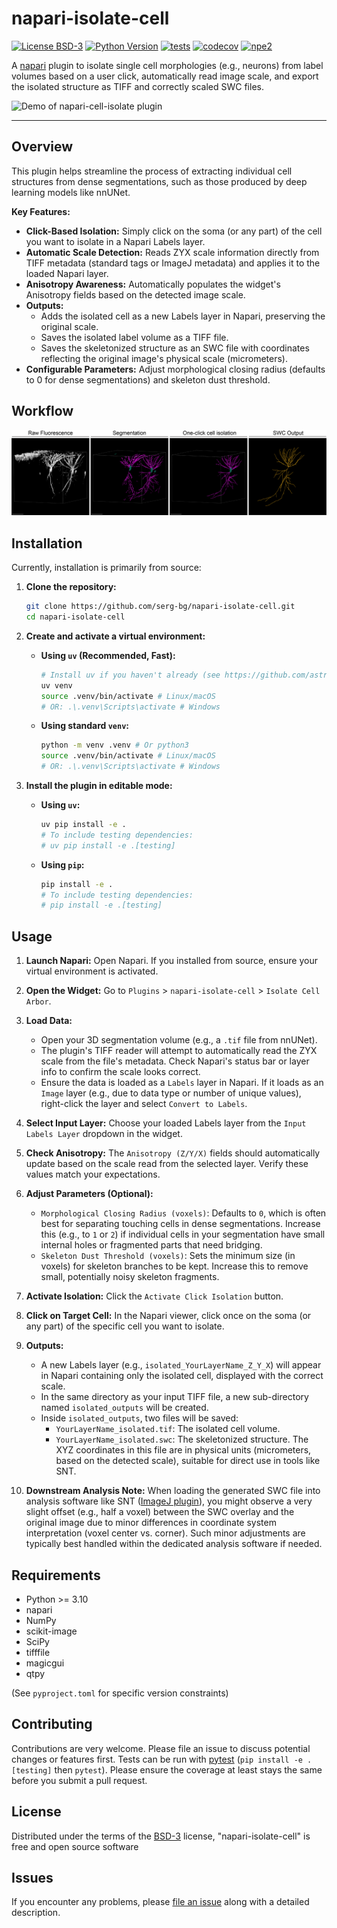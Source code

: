 # napari-isolate-cell

[![License BSD-3](https://img.shields.io/pypi/l/napari-isolate-cell.svg?color=green)](https://github.com/serg-bg/napari-isolate-cell/raw/main/LICENSE)
[![Python Version](https://img.shields.io/pypi/pyversions/napari-isolate-cell.svg?color=green)](https://python.org)
[![tests](https://github.com/serg-bg/napari-isolate-cell/workflows/tests/badge.svg)](https://github.com/serg-bg/napari-isolate-cell/actions)
[![codecov](https://codecov.io/gh/serg-bg/napari-isolate-cell/branch/main/graph/badge.svg)](https://codecov.io/gh/serg-bg/napari-isolate-cell)
[![npe2](https://img.shields.io/badge/plugin-npe2-blue?link=https://napari.org/stable/plugins/index.html)](https://napari.org/stable/plugins/index.html)

A [napari] plugin to isolate single cell morphologies (e.g., neurons) from label volumes based on a user click, automatically read image scale, and export the isolated structure as TIFF and correctly scaled SWC files.

![Demo of napari-cell-isolate plugin](images/napari-cell-isolate-demo.gif)

----------------------------------

## Overview

This plugin helps streamline the process of extracting individual cell structures from dense segmentations, such as those produced by deep learning models like nnUNet.

**Key Features:**

*   **Click-Based Isolation:** Simply click on the soma (or any part) of the cell you want to isolate in a Napari Labels layer.
*   **Automatic Scale Detection:** Reads ZYX scale information directly from TIFF metadata (standard tags or ImageJ metadata) and applies it to the loaded Napari layer.
*   **Anisotropy Awareness:** Automatically populates the widget's Anisotropy fields based on the detected image scale.
*   **Outputs:**
    *   Adds the isolated cell as a new Labels layer in Napari, preserving the original scale.
    *   Saves the isolated label volume as a TIFF file.
    *   Saves the skeletonized structure as an SWC file with coordinates reflecting the original image's physical scale (micrometers).
*   **Configurable Parameters:** Adjust morphological closing radius (defaults to 0 for dense segmentations) and skeleton dust threshold.

## Workflow

![Workflow diagram](images/One-click_cell_isolation_RESPAN.png)

## Installation

Currently, installation is primarily from source:

1.  **Clone the repository:**
    ```bash
    git clone https://github.com/serg-bg/napari-isolate-cell.git
    cd napari-isolate-cell
    ```

2.  **Create and activate a virtual environment:**
    *   **Using `uv` (Recommended, Fast):**
        ```bash
        # Install uv if you haven't already (see https://github.com/astral-sh/uv#installation)
        uv venv
        source .venv/bin/activate # Linux/macOS
        # OR: .\.venv\Scripts\activate # Windows
        ```
    *   **Using standard `venv`:**
        ```bash
        python -m venv .venv # Or python3
        source .venv/bin/activate # Linux/macOS
        # OR: .\.venv\Scripts\activate # Windows
        ```

3.  **Install the plugin in editable mode:**
    *   **Using `uv`:**
        ```bash
        uv pip install -e .
        # To include testing dependencies:
        # uv pip install -e .[testing]
        ```
    *   **Using `pip`:**
        ```bash
        pip install -e .
        # To include testing dependencies:
        # pip install -e .[testing]
        ```

## Usage

1.  **Launch Napari:** Open Napari. If you installed from source, ensure your virtual environment is activated.
2.  **Open the Widget:** Go to `Plugins` > `napari-isolate-cell` > `Isolate Cell Arbor`.
3.  **Load Data:**
    *   Open your 3D segmentation volume (e.g., a `.tif` file from nnUNet).
    *   The plugin's TIFF reader will attempt to automatically read the ZYX scale from the file's metadata. Check Napari's status bar or layer info to confirm the scale looks correct.
    *   Ensure the data is loaded as a `Labels` layer in Napari. If it loads as an `Image` layer (e.g., due to data type or number of unique values), right-click the layer and select `Convert to Labels`.
4.  **Select Input Layer:** Choose your loaded Labels layer from the `Input Labels Layer` dropdown in the widget.
5.  **Check Anisotropy:** The `Anisotropy (Z/Y/X)` fields should automatically update based on the scale read from the selected layer. Verify these values match your expectations.
6.  **Adjust Parameters (Optional):**
    *   `Morphological Closing Radius (voxels)`: Defaults to `0`, which is often best for separating touching cells in dense segmentations. Increase this (e.g., to `1` or `2`) if individual cells in your segmentation have small internal holes or fragmented parts that need bridging.
    *   `Skeleton Dust Threshold (voxels)`: Sets the minimum size (in voxels) for skeleton branches to be kept. Increase this to remove small, potentially noisy skeleton fragments.
7.  **Activate Isolation:** Click the `Activate Click Isolation` button.
8.  **Click on Target Cell:** In the Napari viewer, click once on the soma (or any part) of the specific cell you want to isolate.
9.  **Outputs:**
    *   A new Labels layer (e.g., `isolated_YourLayerName_Z_Y_X`) will appear in Napari containing only the isolated cell, displayed with the correct scale.
    *   In the same directory as your input TIFF file, a new sub-directory named `isolated_outputs` will be created.
    *   Inside `isolated_outputs`, two files will be saved:
        *   `YourLayerName_isolated.tif`: The isolated cell volume.
        *   `YourLayerName_isolated.swc`: The skeletonized structure. The XYZ coordinates in this file are in physical units (micrometers, based on the detected scale), suitable for direct use in tools like SNT.

10. **Downstream Analysis Note:** When loading the generated SWC file into analysis software like SNT ([ImageJ plugin](https://imagej.net/plugins/snt/)), you might observe a very slight offset (e.g., half a voxel) between the SWC overlay and the original image due to minor differences in coordinate system interpretation (voxel center vs. corner). Such minor adjustments are typically best handled within the dedicated analysis software if needed.

## Requirements

*   Python >= 3.10
*   napari
*   NumPy
*   scikit-image
*   SciPy
*   tifffile
*   magicgui
*   qtpy

(See `pyproject.toml` for specific version constraints)

## Contributing

Contributions are very welcome. Please file an issue to discuss potential changes or features first. Tests can be run with [pytest] (`pip install -e .[testing]` then `pytest`). Please ensure
the coverage at least stays the same before you submit a pull request.

## License

Distributed under the terms of the [BSD-3] license,
"napari-isolate-cell" is free and open source software

## Issues

If you encounter any problems, please [file an issue] along with a detailed description.

[napari]: https://github.com/napari/napari
[napari hub]: https://napari-hub.org/
[BSD-3]: http://opensource.org/licenses/BSD-3-Clause
[pytest]: https://docs.pytest.org/
[file an issue]: https://github.com/serg-bg/napari-isolate-cell/issues
